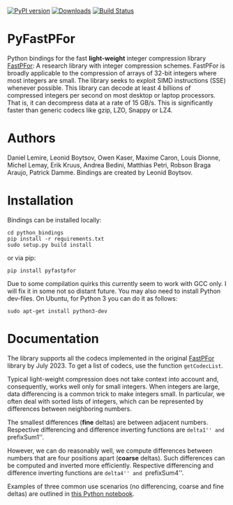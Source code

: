 [![PyPI version](https://img.shields.io/pypi/v/pyfastpfor.svg)](https://pypi.python.org/pypi/pyfastpfor/)
[![Downloads](https://pepy.tech/badge/pyfastpfor)](https://pepy.tech/project/pyfastpfor)
[![Build Status](https://travis-ci.org/searchivarius/PyFastPFor.svg?branch=master)](https://travis-ci.org/searchivarius/PyFastPFor)
# PyFastPFor
Python bindings for the fast **light-weight** integer compression library [FastPFor](https://github.com/lemire/FastPFor): A research library with integer compression schemes. FastPFor is broadly applicable to the compression of arrays of 32-bit integers where most integers are small. The library seeks to exploit SIMD instructions (SSE) whenever possible. This library can decode at least 4 billions of compressed integers per second on most desktop or laptop processors. That is, it can decompress data at a rate of 15 GB/s. This is significantly faster than generic codecs like gzip, LZO, Snappy or LZ4.

# Authors

Daniel Lemire, Leonid Boytsov, Owen Kaser, Maxime Caron, Louis Dionne, Michel Lemay, Erik Kruus, Andrea Bedini, Matthias Petri, Robson Braga Araujo, Patrick Damme. Bindings are created by Leonid Boytsov.

# Installation

Bindings can be installed locally:
```
cd python_bindings
pip install -r requirements.txt
sudo setup.py build install
```
or via pip:
```
pip install pyfastpfor
```
Due to some compilation quirks this currently seem to work with GCC only. I will fix it in some not so distant future. You may also need to install Python dev-files. On Ubuntu, for Python 3 you can do it as follows:

```
sudo apt-get install python3-dev
```


# Documentation

The library supports all the codecs implemented in the original [FastPFor](https://github.com/lemire/FastPFor) library by July 2023. To get a list of codecs, use the function ``getCodecList``. 

Typical light-weight compression does not take context into account and, consequently, works well only for small integers. When integers are large, data differencing is a common trick to make integers small. In particular, we often deal with sorted lists of integers, which can be represented by differences between neighboring numbers. 

The smallest differences (**fine** deltas) are between adjacent numbers. Respective differencing and difference inverting functions are ``delta1'' and ``prefixSum1''.

However, we can do reasonably well, we compute differences between numbers that are four positions apart (**coarse** deltas). Such differences can be computed and inverted more efficiently.  Respective differencing and difference inverting functions are ``delta4'' and ``prefixSum4''.

Examples of three common use scenarios (no differencing, coarse and fine deltas) are outlined in [this Python notebook](python_bindings/examples.ipynb). 
